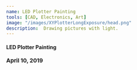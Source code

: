 ```yaml
---
name: LED Plotter Painting
tools: [CAD, Electronics, Art]
image: "/images/XYPlotterLongExposure/head.png"
description:  Drawing pictures with light.
---
```

#### <b>LED Plotter Painting<b>
<p style="font-size:15px; padding: 0 0 1em 0;">April 10, 2019</p>


<!-- ![nashville](\images\XYPlotterLongExposure\nashville.png) 
![ohio](\images\XYPlotterLongExposure\ohio.png) 
![shape](\images\XYPlotterLongExposure\shape.png) 
![vanderbilt](\images\XYPlotterLongExposure\vanderbilt.png)  -->
